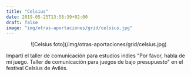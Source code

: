 ```yaml
---
title: "Celsius"
date: 2019-05-25T13:58:39+02:00
draft: false
image: "img/otras-aportaciones/grid/celsius.jpg"
---
```


<center>![Celsius foto](/img/otras-aportaciones/grid/celsius.jpg)</center>

Impartí el taller de comunicación para estudios indies "Por favor,
habla de mi juego. Taller de comunicación para juegos de bajo
presupuesto" en el festival Celsius de Avilés.
